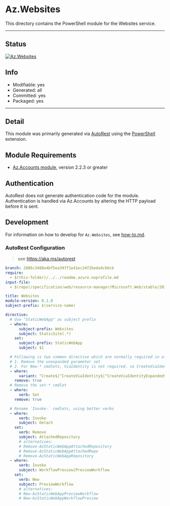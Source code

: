 <!-- region Generated -->
# Az.Websites
This directory contains the PowerShell module for the Websites service.

---
## Status
[![Az.Websites](https://img.shields.io/powershellgallery/v/Az.Websites.svg?style=flat-square&label=Az.Websites "Az.Websites")](https://www.powershellgallery.com/packages/Az.Websites/)

## Info
- Modifiable: yes
- Generated: all
- Committed: yes
- Packaged: yes

---
## Detail
This module was primarily generated via [AutoRest](https://github.com/Azure/autorest) using the [PowerShell](https://github.com/Azure/autorest.powershell) extension.

## Module Requirements
- [Az.Accounts module](https://www.powershellgallery.com/packages/Az.Accounts/), version 2.2.3 or greater

## Authentication
AutoRest does not generate authentication code for the module. Authentication is handled via Az.Accounts by altering the HTTP payload before it is sent.

## Development
For information on how to develop for `Az.Websites`, see [how-to.md](how-to.md).
<!-- endregion -->

### AutoRest Configuration
> see https://aka.ms/autorest

``` yaml
branch: 2806c3488e4bf5ea397f1e41ec24f2beda4cb6cb
require:
  - $(this-folder)/../../readme.azure.noprofile.md
input-file:
  - $(repo)/specification/web/resource-manager/Microsoft.Web/stable/2020-06-01/StaticSites.json

title: Websites
module-version: 0.1.0
subject-prefix: $(service-name)

directive:
  # Use "StaticWebApp" as subject prefix
  - where:
      subject-prefix: Websites
      subject: StaticSite(.*)
    set:
      subject-prefix: StaticWebApp
      subject: $1

  # Following is two common directive which are normally required in all the RPs
  # 1. Remove the unexpanded parameter set
  # 2. For New-* cmdlets, ViaIdentity is not required, so CreateViaIdentityExpanded is removed as well
  - where:
      variant: ^Create$|^CreateViaIdentity$|^CreateViaIdentityExpanded$|^Update$|^UpdateViaIdentity$
    remove: true
  # Remove the set-* cmdlet
  - where:
      verb: Set
    remove: true

  # Rename `Invoke-` cmdlets, using better verbs
  - where:
      verb: Invoke
      subject: Detach
    set:
      verb: Remove
      subject: AttachedRepository
      # alternatives:
      # Remove-AzStaticWebAppAttachedRepository
      # Remove-AzStaticWebAppAttachedRepo
      # Remove-AzStaticWebAppRepository
  - where:
      verb: Invoke
      subject: WorkflowPreview|PreviewWorkflow
    set:
      verb: New
      subject: PreviewWorkflow
      # alternatives:
      # New-AzStaticWebAppPreviewWorkflow
      # New-AzStaticWebAppWorkflowPreview
```
